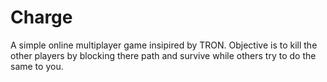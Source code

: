 # Charge
A simple online multiplayer game insipired by TRON. Objective is to kill the other players by blocking there path and survive while others try to do the same to you.

